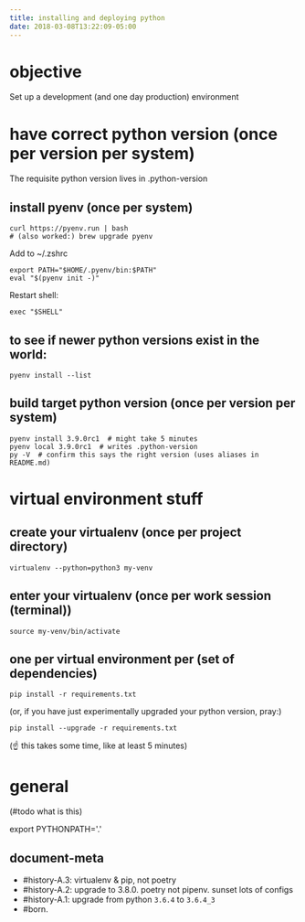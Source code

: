 ```yaml
---
title: installing and deploying python
date: 2018-03-08T13:22:09-05:00
---
```


# objective

Set up a development (and one day production) environment




# have correct python version (once per version per system)

The requisite python version lives in .python-version



## install pyenv (once per system)

    curl https://pyenv.run | bash
    # (also worked:) brew upgrade pyenv

Add to ~/.zshrc

    export PATH="$HOME/.pyenv/bin:$PATH"
    eval "$(pyenv init -)"

Restart shell:

    exec "$SHELL"



## to see if newer python versions exist in the world:

    pyenv install --list



## build target python version (once per version per system)

    pyenv install 3.9.0rc1  # might take 5 minutes
    pyenv local 3.9.0rc1  # writes .python-version
    py -V  # confirm this says the right version (uses aliases in README.md)



# virtual environment stuff

## create your virtualenv (once per project directory)

    virtualenv --python=python3 my-venv



## enter your virtualenv (once per work session (terminal))

    source my-venv/bin/activate



## one per virtual environment per (set of dependencies)

    pip install -r requirements.txt


(or, if you have just experimentally upgraded your python version, pray:)

    pip install --upgrade -r requirements.txt

(☝️ this takes some time, like at least 5 minutes)



# general

(#todo what is this)

export PYTHONPATH='.'



[this_page]: https://github.com/googleapis/google-api-python-client



## <a name='document-meta'></a>document-meta

  - #history-A.3: virtualenv & pip, not poetry
  - #history-A.2: upgrade to 3.8.0. poetry not pipenv. sunset lots of configs
  - <a name='history-A.1'></a>#history-A.1: upgrade from python `3.6.4` to `3.6.4_3`
  - #born.
